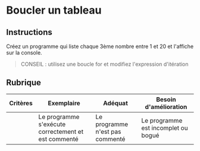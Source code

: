 # Boucler un tableau

## Instructions

Créez un programme qui liste chaque 3ème nombre entre 1 et 20 et l'affiche sur la console.

> CONSEIL : utilisez une boucle for et modifiez l'expression d'itération

## Rubrique

| Critères | Exemplaire | Adéquat | Besoin d'amélioration |
| -------- | ---------------------------------------- | ------------------------ | ------------------------------ |
| | Le programme s'exécute correctement et est commenté | Le programme n'est pas commenté | Le programme est incomplet ou bogué |